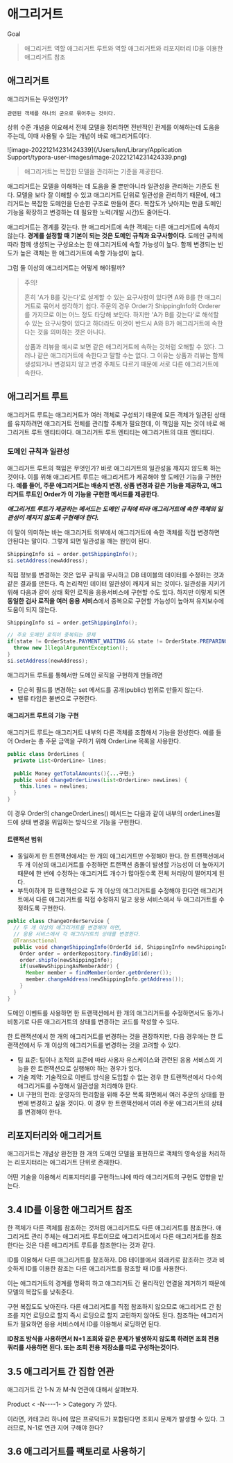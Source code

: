 # 애그리거트

Goal
> 애그리거트 역할 
> 애그리거트 루트와 역할 
> 애그리거트와 리포지터리
> ID을 이용한 애그리거트 참조 


## 애그리거트

애그리거트는 무엇인가?

`관련된 객체를 하나의 군으로 묶어주는 것이다.`

상위 수준 개념을 이요해서 전체 모델을 정리하면 전반적인 관계를 이해하는데 도움을 주는데, 이때 사용될 수 있는 개념이 바로 애그리거트이다.

![image-20221214231424339](/Users/len/Library/Application Support/typora-user-images/image-20221214231424339.png)



> 애그리거트는 복잡한 모델을 관리하는 기준을 제공한다.



애그리거트는 모델을 이해하는 데 도움을 줄 뿐만아니라 일관성을 관리하는 기준도 된다. 모델을 보다 잘 이해할 수 있고 애그리거트 단위로 일관성을 관리하기 때문에, 애그리거트는 복잡한 도메인을 단순한 구조로 만들어 준다. 복잡도가 낮아지는 만큼 도메인 기능을 확장하고 변경하는 데 필요한 노력(개발 시간)도 줄어든다.



애그리거트는 경계를 갖는다. 한 애그리거트에 속한 객체는 다른 애그리거트에 속하지 않는다. **경계를 설정할 때 기본이 되는 것은 도메인 규칙과 요구사항이다.** 도메인 규칙에 따라 함께 생성되는 구성요소는 한 애그리거트에 속할 가능성이 높다. 함께 변경되는 빈도가 높은 객체는 한 애그리거트에 속할 가능성이 높다.



그럼 둘 이상의 애그리거트는 어떻게 해야될까?



> 주의!
>
> 흔히 'A가 B를 갖는다'로 설계할 수 있는 요구사항이 있다면 A와 B를 한 애그리거트로 묶어서 생각하기 쉽다. 주문의 경우 Order가 ShippingInfo와 Orderer를 가지므로 이는 어느 정도 타당해 보인다. 하지만 'A가 B를 갖는다'로 해석할 수 있는 요구사항이 있다고 하더라도 이것이 반드시 A와 B가 애그리거트에 속한다는 것을 의미하는 것은 아니다.
>
>  상품과 리뷰을 예시로 보면 같은 애그리거트에 속하는 것처럼 오해할 수 있다. 그러나 같은 애그리거트에 속한다고 말할 수는 없다. 그 이유는 상품과 리뷰는 함께 생성되거나 변경되지 않고 변경 주체도 다르기 때문에 서로 다른 애그리거트에 속한다.

## 애그리거트 루트

애그리거트 루트는 애그리거트가 여러 객체로 구성되기 때문에 모든 객체가 일관된 상태를 유지하려면 애그리거트 전체를 관리할 주체가 필요한데, 이 책임을 지는 것이 바로 애그리거트 루트 엔티티이다. 애그리거트 루트 엔티티는 애그리거트의 대표 엔티티다. 



### 도메인 규칙과 일관성

 애그리거트 루트의 책임은 무엇인가? 바로 애그리거트의 일관성을 깨지지 않도록 하는 것이다. 이를 위해 애그리거트 루트는 애그리거트가 제공해야 할 도메인 기능을 구현한다. **예를 들어, 주문 애그리거트는 배송지 변경, 상품 변경과 같은 기능을 제공하고, 애그리거트 루트인 Order가 이 기능을 구현한 메서드를 제공한다.**



***애그리거트 루트가 제공하는 메서드는 도메인 규칙에 따라 애그리거트에 속한 객체의 일관성이 깨지지 않도록 구현해야 한다.***

이 말이 의미하는 바는 애그리거트 외부에서 애그리거트에 속한 객체를 직접 변경하면 안된다는 말이다. 그렇게 되면 일관성을 깨는 원인이 된다.

```java
ShippingInfo si = order.getShippingInfo();
si.setAddress(newAddress);
```



  직접 정보를 변경하는 것은 업무 규칙을 무시하고 DB 테이블의 데이터를 수정하는 것과 같은 결과를 만든다. 즉 논리적인 데이터 일관성이 깨지게 되는 것이다. 일관성을 지키기 위해 다음과 같이 상태 확인 로직을 응용서비스에 구현할 수도 있다. 하지만 이렇게 되면 **동일한 검사 로직을 여러 응용 서비스**에서 중복으로 구현할 가능성이 높아져 유지보수에 도움이 되지 않는다.

```java
ShippingInfo si = order.getShippingInfo();

// 주요 도메인 로직이 중복되는 문제
if(state != OrderState.PAYMENT_WAITING && state != OrderState.PREPARING) {
  throw new IllegalArgumentException();
}
si.setAddress(newAddress);
```



애그리거트 루트를 통해서만 도메인 로직을 구현하게 만들려면 

- 단순히 필드를 변경하는 set 메서드를 공개(public) 범위로 만들지 않는다.
- 밸류 타입은 불변으로 구현한다.



#### 애그리거트 루트의 기능 구현

 애그리거트 루트는 애그리거트 내부의 다른 객체를 조합해서 기능을 완성한다. 예를 들어 Order는 총 주문 금액을 구하기 위해 OrderLine 목록을 사용한다.

 ```java
 public class OrderLines {
   private List<OrderLine> lines;
   
   public Money getTotalAmounts(){...구현;}
   public void changeOrderLines(List<OrderLine> newLines) {
     this.lines = newlines;
   }
 }
 ```

 이 경우 Order의 changeOrderLines() 메서드는 다음과 같이 내부의 orderLines필드에 상태 변경을 위임하는 방식으로 기능을 구현한다.



#### 트랜잭션 범위

- 동일하게 한 트랜잭션에서는 한 개의 애그리거트만 수정해야 한다. 한 트랜잭션에서 두 개 이상의 애그리거트를 수정하면 트랜잭션 충돌이 발생할 가능성이 더 높아지기 때문에 한 번에 수정하는 애그리거트 개수가 많아질수록 전체 처리량이 떨어지게 된다.
- 부득이하게 한 트랜잭션으로 두 개 이상의 애그리거트를 수정해야 한다면 애그리거트에서 다른 애그리거트를 직접 수정하지 말고 응용 서비스에서 두 애그리거트를 수정하도록 구현한다.

```java
public class ChangeOrderService {
  // 두 개 이상의 애그리거트를 변경해야 하면,
  // 응용 서비스에서 각 애그리거트의 상태를 변경한다.
  @Transactional
  public void changeShippingInfo(OrderId id, ShippingInfo newShippingInfo, boolean useNewShippingAddrAsMemberAddr) {
    Order order = orderRepository.findById(id);
    order.shipTo(newShippingInfo);
    if(useNewShippingAsMemberAddr) {
      Member member = findMember(order.getOrderer());
      member.changeAddress(newShippingInfo.getAddress());
    }
  }
}
```



도메인 이벤트를 사용하면 한 트랜잭션에서 한 개의 애그리거트를 수정하면서도 동기나 비동기로 다른 애그리거트의 상태를 변경하는 코드를 작성할 수 있다.

 한 트랜잭션에서 한 개의 애그리거트를 변경하는 것을 권장하지만, 다음 경우에는 한 트랜잭션에서 두 개 이상의 애그리거트를 변경하는 것을 고려할 수 있다.

- 팀 표준: 팀이나 조직의 표준에 따라 사용자 유스케이스와 관련된 응용 서비스의 기능을 한 트랜잭션으로 실행해야 하는 경우가 있다.
- 기술 제약: 기술적으로 이벤트 방식을 도입할 수 없는 경우 한 트랜잭션에서 다수의 애그리거트를 수정해서 일관성을 처리해야 한다.
- UI 구현의 편리: 운영자의 편리함을 위해 주문 목록 화면에서 여러 주문의 상태를 한 번에 변경하고 싶을 것이다. 이 경우 한 트랜잭션에서 여러 주문 애그리거트의 상태를 변경해야 한다.

## 리포지터리와 애그리거트

애그리거트는 개념상 완전한 한 개의 도메인 모델을 표현하므로 객체의 영속성을 처리하는 리포지터리는 애그리거트 단위로 존재한다. 

어떤 기술을 이용해서 리포지터리를 구현하느냐에 따라 애그리거트의 구현도 영향을 받는다.



## 3.4 ID를 이용한 애그리거트 참조

 한 객체가 다른 객체를 참조하는 것처럼 애그리거트도 다른 애그리거트를 참조한다. 애그리거트 관리 주체는 애그리거트 루트이므로 애그리거트에서 다른 애그리거트를 참조한다는 것은 다른 애그리거트 루트를 참조한다는 것과 같다.

ID를 이용해서 다른 애그리거트를 참조하자. DB 테이블에서 외래키로 참조하는 것과 비슷하게 ID를 이용한 참조는 다른 애그리거트를 참조할 때 ID를 사용한다.

이는 애그리거트의 경계를 명확히 하고 애그리거트 간 물리적인 연결을 제거하기 때문에 모델의 복잡도를 낮춰준다.

구현 복잡도도 낮아진다. 다른 애그리거트를 직접 참조하지 않으므로 애그리거트 간 참조를 지연 로딩으로 할지 즉시 로딩으로 할지 고민하지 않아도 된다. 참조하는 애그리거트가 필요하면 응용 서비스에서 ID를 이용해서 로딩하면 된다.



**ID참조 방식을 사용하면서 N+1 조회와 같은 문제가 발생하지 않도록 하려면 조회 전용 쿼리를 사용하면 된다. 또는 조회 전용 저장소를 따로 구성하는것이다.**



## 3.5 애그리거트 간 집합 연관

애그리거트 간 1-N 과 M-N 연관에 대해서 살펴보자.

Product < -N----1- >  Category 가 있다.

이라면,  카테고리 하나에 많은 프로덕트가 포함된다면 조회시 문제가 발생할 수 있다. 그러므로, N-1로 연관 지어 구해야 한다?



## 3.6 애그리거트를 팩토리로 사용하기



